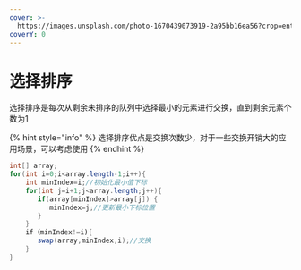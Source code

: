 ```yaml
---
cover: >-
  https://images.unsplash.com/photo-1670439073919-2a95bb16ea56?crop=entropy&cs=srgb&fm=jpg&ixid=M3wxOTcwMjR8MHwxfHJhbmRvbXx8fHx8fHx8fDE3MTY1ODg3MDh8&ixlib=rb-4.0.3&q=85
coverY: 0
---
```


# 选择排序

选择排序是每次从剩余未排序的队列中选择最小的元素进行交换，直到剩余元素个数为1

{% hint style="info" %}
选择排序优点是交换次数少，对于一些交换开销大的应用场景，可以考虑使用
{% endhint %}

```java
int[] array;
for(int i=0;i<array.length-1;i++){
    int minIndex=i;//初始化最小值下标
    for(int j=i+1;j<array.length;j++){
       if(array[minIndex]>array[j]) {
          minIndex=j;//更新最小下标位置
       }  
    }
    if（minIndex!=i){
       swap(array,minIndex,i);//交换
    }     
}
```

